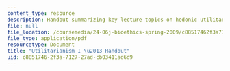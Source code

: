 ```yaml
---
content_type: resource
description: Handout summarizing key lecture topics on hedonic utilitarianism.
file: null
file_location: /coursemedia/24-06j-bioethics-spring-2009/c88517462f3a712727adcb03411ad6d9_MIT24_06Js09_handout19.pdf
file_type: application/pdf
resourcetype: Document
title: "Utilitarianism I \u2013 Handout"
uid: c8851746-2f3a-7127-27ad-cb03411ad6d9
---
```


